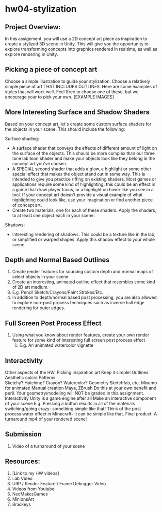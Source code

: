 # hw04-stylization

## Project Overview:
In this assignment, you will use a 2D concept art piece as inspiration to create a stylized 3D scene in Unity. This will give you the opportunity to explore transforming concepts into graphics rendered in realtime, as well as explore rendering in Unity.

## Picking a piece of concept art
Choose a simple illustration to guide your stylization. Choose a relatively simple piece of art THAT INCLUDES OUTLINES. Here are some examples of styles that will work well. Feel ffree to choose one of these, but we encourage your to pick your own.
[EXAMPLE IMAGES]


## More Interesting Surface and Shadow Shaders
Based on your concept art, let's create some custom surface shaders for the objects in your scene. This should include the following:

Surface shading:
  * A surface shader that conveys the effects of different amount of light on the surface of the objects. This should be more complex than our three tone lab toon shader and make your objects look like they belong in the concept art you've chosen.
  * A SPECIAL second shader that adds a glow, a highlight or some other special effect that makes the object stand out in some way. This is intended to give you practice riffing on existing shaders. Most games or applications require some kind of highlighting: this could be an effect in a game that draw player focus, or a highlight on hover like you see in a tool. If your concept art doesn't provide a visual example of what highlighting could look like, use your imagination or find another piece of concept art.
  * Create two materials, one for each of these shaders. Apply the shaders, to at least one object each in your scene.

Shadows:
* Interesting rendering of shadows. This could be a texture like in the lab, or simplified or warped shapes. Apply this shadow effect to your whole scene.

## Depth and Normal Based Outlines
1. Create render features for sourcing custom depth and normal maps of select objects in your scene
2. Create an interesting, animated outline effect that resembles some kind of 2D art medium.
  1. E.g. Pencil Sketch/Crayons/Paint Strokes/Etc.
  2. In addition to depth/normal based post processing, you are also allowed to explore non-post process techniques such as inverse hull edge rendering for outer edges. 

## Full Screen Post Process Effect
1. Using what you know about render features, create your own render feature for some kind of interesting full screen post process effect
    1. E.g. An animated watercolor vignette


## Interactivity


Other aspects of the HW:
Picking inspiration art
Keep it simple!
Outlines
Aesthetic colors
Patterns	
Sketchy? Hatching? Crayon? Watercolor?
Geometry
Sketchfab, etc.
Mixamo for animated
Manual creation
Maya, ZBrush
Do this at your own benefit and peril. Your geometry/modeling will NOT be graded in this assignment. 
Interactivity
Unity is a game engine after all
Make an interactive component of your scene
E.g. Pressing a button results in all of the materials switching/going crazy- something simple like that!
Think of the post process water effect in Minecraft- it can be simple like that.
Final product:
A turnaround mp4 of your rendered scene!

## Submission
1. Video of a turnaround of your scene

## Resources:
1. [Link to my HW videos]
2. Lab Video
3. URP / Render Feature / Frame Debugger Video
4. Videos from Youtube
  1. NedMakesGames
  2. MinionsArt
  3. Brackeys
